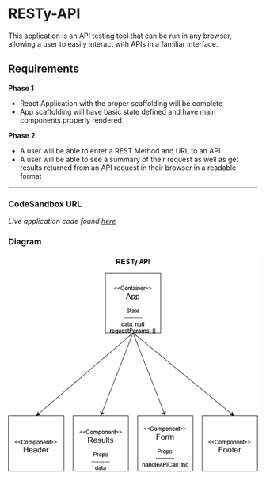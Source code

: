 # RESTy-API

This application is an API testing tool that can be run in any browser, allowing a user to easily interact with APIs in a familiar interface.

## Requirements

__Phase 1__

* React Application with the proper scaffolding will be complete
* App scaffolding will have basic state defined and have main components properly rendered

__Phase 2__

* A user will be able to enter a REST Method and URL to an API
* A user will be able to see a summary of their request as well as get results returned from an API request in their browser in a readable format

------------

### CodeSandbox URL

  _Live application code found [here](https://beers15.github.io/RESTy-API/)_

### Diagram

![diagram](./RESTy-API.png)
